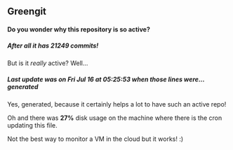 ## Greengit

#### Do you wonder why this repository is so active?

##### After all it has 21249 commits!

But is it *really* active? Well...

##### Last update was on Fri Jul 16 at 05:25:53 when those lines were... generated

Yes, generated, because it certainly helps a lot to have such an active repo!

Oh and there was **27%** disk usage on the machine
where there is the cron updating this file.

Not the best way to monitor a VM in the cloud but it works! :)
